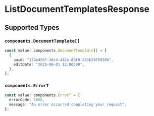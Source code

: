 # ListDocumentTemplatesResponse


## Supported Types

### `components.DocumentTemplate[]`

```typescript
const value: components.DocumentTemplate[] = [
  {
    uuid: "123e4567-3dcd-412e-80f8-231b29f5928b",
    editDate: "2025-08-01 12:00:00",
  },
];
```

### `components.ErrorT`

```typescript
const value: components.ErrorT = {
  errorCode: 1000,
  message: "An error occurred completing your request",
};
```

